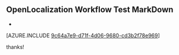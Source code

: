 ## OpenLocalization Workflow Test MarkDown
* 

[AZURE.INCLUDE [9c64a7e9-d71f-4d06-9680-cd3b2f78e969](calleeMd1.md)]

 
thanks!
